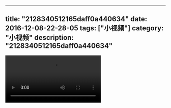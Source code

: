 
---
title: "2128340512165daff0a440634"
date: 2016-12-08-22-28-05
tags: ["小视频"]
category: "小视频"
description: "2128340512165daff0a440634"
---
<video src="http://ohtsqip0g.bkt.clouddn.com/2128340512165daff0a440634.mp4" controls="controls"></video>
